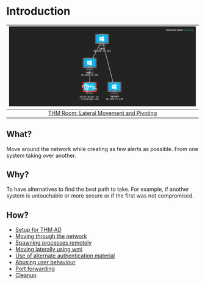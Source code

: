 # Introduction

| ![THM Network AD Lateral Movement and Pivoting](../../_static/images/pivoting.png)
|:--:|
| [THM Room: Lateral Movement and Pivoting](https://tryhackme.com/room/lateralmovementandpivoting) |

## What?

Move around the network while creating as few alerts as possible. From one system taking over another.

## Why?

To have alternatives to find the best path to take. For example, if another system is untouchable or more secure or if the first was 
not compromised.

## How?

* [Setup for THM AD](setup.md)
* [Moving through the network](moving.md)
* [Spawning processes remotely](spawning.md)
* [Moving laterally using wmi](lateral.md)
* [Use of alternate authentication material](auth.md)
* [Abusing user behaviour](behaviour.md)
* [Port forwarding](portforward.md)
* [Cleanup](cleanup.md)
